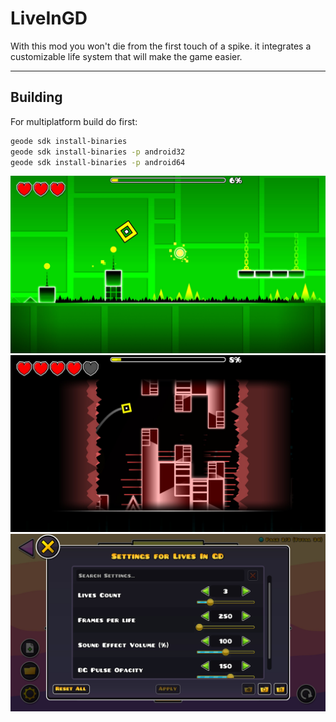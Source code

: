 # LiveInGD

With this mod you won't die from the first touch of a spike. it integrates a customizable life system that will make the game easier.

---

## Building

For multiplatform build do first:

```bash
geode sdk install-binaries
geode sdk install-binaries -p android32
geode sdk install-binaries -p android64
```

![Example1](./readme_assets/example1.jpg)
![Example2](./readme_assets/example2.jpg)
![Example3](./readme_assets/example3.jpg)